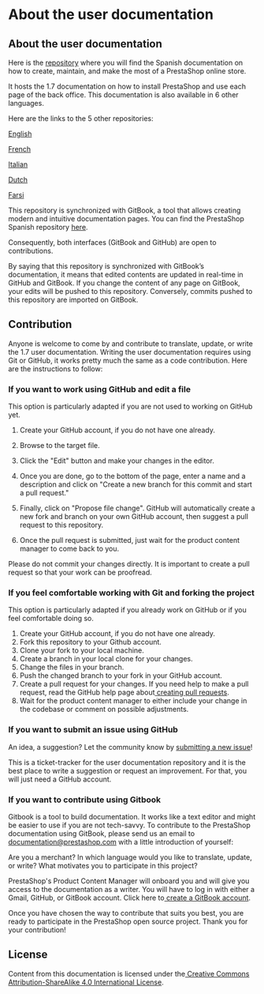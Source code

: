 # About the user documentation

## **About the  user documentation**

Here is the [repository](https://github.com/PrestaShop/user-documentation-es) where you will find the Spanish documentation on how to create, maintain, and make the most of a PrestaShop online store.

It hosts the 1.7 documentation on how to install PrestaShop and use each page of the back office. This documentation is also available in 6 other languages. 

Here are the links to the 5 other repositories:

[English](https://github.com/PrestaShop/user-documentation-en)

[French](https://github.com/PrestaShop/user-documentation-fr)

[Italian](https://github.com/PrestaShop/user-documentation-it)

[Dutch](https://github.com/PrestaShop/user-documentation-nl)

[Farsi](https://github.com/PrestaShop/user-documentation-fa)

This repository is synchronized with GitBook, a tool that allows creating modern and intuitive documentation pages. You can find the PrestaShop Spanish repository [here](https://prestashop.gitbook.io/documentacion-espanola-para-prestashop-1-7/).

Consequently, both interfaces \(GitBook and GitHub\) are open to contributions.

By saying that this repository is synchronized with GitBook’s documentation, it means that edited contents are updated in real-time in GitHub and GitBook. If you change the content of any page on GitBook, your edits will be pushed to this repository. Conversely, commits pushed to this repository are imported on GitBook.

## **‌Contribution**

Anyone is welcome to come by and contribute to translate, update, or write the 1.7 user documentation. Writing the user documentation requires using Git or GitHub, it works pretty much the same as a code contribution. Here are the instructions to follow:

### If you want to work using GitHub and edit a file

This option is particularly adapted if you are not used to working on GitHub yet.

1. Create your GitHub account, if you do not have one already.
2. Browse to the target file.
3. Click the "Edit" button and make your changes in the editor.‌

4. Once you are done, go to the bottom of the page, enter a name and a description and click on "Create a new branch for this commit and start a pull request."  
5. Finally, click on "Propose file change". GitHub will automatically create a new fork and branch on your own GitHub account, then suggest a pull request to this repository.  
6. Once the pull request is submitted, just wait for the product content manager to come back to you.

Please do not commit your changes directly. It is important to create a pull request so that your work can be proofread.

### If you feel comfortable working with Git and forking the project

This option is particularly adapted if you already work on GitHub or if you feel comfortable doing so.

1. Create your GitHub account, if you do not have one already.
2. Fork this repository to your Github account.
3. Clone your fork to your local machine.
4. Create a branch in your local clone for your changes.
5. Change the files in your branch.
6. Push the changed branch to your fork in your GitHub account.
7. Create a pull request for your changes. If you need help to make a pull request, read the GitHub help page about[ creating pull requests](https://docs.github.com/en/github/collaborating-with-issues-and-pull-requests/creating-a-pull-request).
8. Wait for the product content manager to either include your change in the codebase or comment on possible adjustments.

### If you want to submit an issue using GitHub

An idea, a suggestion? Let the community know by [submitting a new issue](https://github.com/PrestaShop/user-documentation-es/issues)!

This is a ticket-tracker for the user documentation repository and it is the best place to write a suggestion or request an improvement. For that, you will just need a GitHub account.

### If you want to contribute using Gitbook

‌Gitbook is a tool to build documentation. It works like a text editor and might be easier to use if you are not tech-savvy. To contribute to the PrestaShop documentation using GitBook, please send us an email to documentation@prestashop.com with a little introduction of yourself:

Are you a merchant? In which language would you like to translate, update, or write? What motivates you to participate in this project?

PrestaShop's Product Content Manager will onboard you and will give you access to the documentation as a writer. You will have to log in with either a Gmail, GitHub, or GitBook account. Click here to[ create a GitBook account](https://app.gitbook.com/join).

Once you have chosen the way to contribute that suits you best, you are ready to participate in the PrestaShop open source project. Thank you for your contribution! 

## License

Content from this documentation is licensed under the[ Creative Commons Attribution-ShareAlike 4.0 International License](https://creativecommons.org/licenses/by-sa/4.0/).

